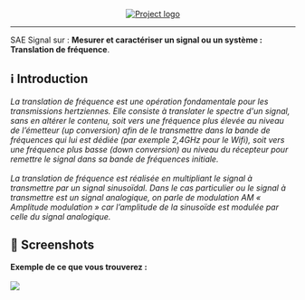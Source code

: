 <p align="center">
  <a href="" rel="noopener">
 <img src="https://imgur.com/4QV0fi7.png" alt="Project logo"></a>
</p>

<div align="center">

</div>

---


SAE Signal sur : **Mesurer et caractériser un signal ou un système : Translation de fréquence**. </br>

## ℹ️ Introduction

*La translation de fréquence est une opération fondamentale pour les transmissions 
hertziennes. Elle consiste à translater le spectre d'un signal, sans en altérer le contenu, 
soit vers une fréquence plus élevée au niveau de l’émetteur (up conversion) afin de 
le transmettre dans la bande de fréquences qui lui est dédiée (par exemple 2,4GHz 
pour le Wifi), soit vers une fréquence plus basse (down conversion) au niveau du 
récepteur pour remettre le signal dans sa bande de fréquences initiale. </br> </br>
La translation de fréquence est réalisée en multipliant le signal à transmettre par un 
signal sinusoïdal. Dans le cas particulier ou le signal à transmettre est un signal 
analogique, on parle de modulation AM « Amplitude modulation » car l’amplitude de 
la sinusoïde est modulée par celle du signal analogique.*


## 📸 Screenshots

**Exemple de ce que vous trouverez :** <br/>
<br/>![](https://imgur.com/GGva4FC.png)



